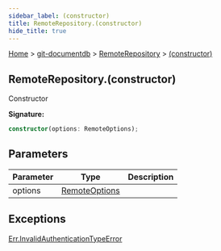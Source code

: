 ```yaml
---
sidebar_label: (constructor)
title: RemoteRepository.(constructor)
hide_title: true
---
```


[Home](./index.md) &gt; [git-documentdb](./git-documentdb.md) &gt; [RemoteRepository](./git-documentdb.remoterepository.md) &gt; [(constructor)](./git-documentdb.remoterepository._constructor_.md)

## RemoteRepository.(constructor)

Constructor

<b>Signature:</b>

```typescript
constructor(options: RemoteOptions);
```

## Parameters

|  Parameter | Type | Description |
|  --- | --- | --- |
|  options | [RemoteOptions](./git-documentdb.remoteoptions.md) |  |

## Exceptions

[Err.InvalidAuthenticationTypeError](./git-documentdb.err.invalidauthenticationtypeerror.md)

